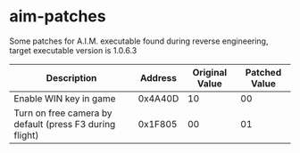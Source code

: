 # aim-patches
Some patches for A.I.M. executable found during reverse engineering, target executable version is 1.0.6.3

| Description                    | Address | Original Value | Patched Value |
|--------------------------------|---------|----------------|---------------|
| Enable WIN key in game         | 0x4A40D | 10             | 00            |
| Turn on free camera by default (press F3 during flight) | 0x1F805 | 00             | 01            |
